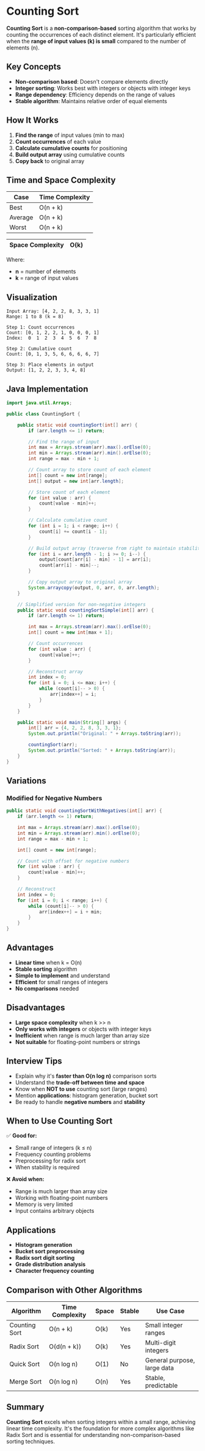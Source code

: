 # Counting Sort

**Counting Sort** is a **non-comparison-based** sorting algorithm that works by counting the occurrences of each distinct element. It's particularly efficient when the **range of input values (k) is small** compared to the number of elements (n).

## Key Concepts

- **Non-comparison based**: Doesn't compare elements directly
- **Integer sorting**: Works best with integers or objects with integer keys
- **Range dependency**: Efficiency depends on the range of values
- **Stable algorithm**: Maintains relative order of equal elements

## How It Works

1. **Find the range** of input values (min to max)
2. **Count occurrences** of each value
3. **Calculate cumulative counts** for positioning
4. **Build output array** using cumulative counts
5. **Copy back** to original array

## Time and Space Complexity

| Case    | Time Complexity |
| ------- | --------------- |
| Best    | O(n + k)        |
| Average | O(n + k)        |
| Worst   | O(n + k)        |

| Space Complexity | O(k) |
| ---------------- | ---- |

Where:

- **n** = number of elements
- **k** = range of input values

## Visualization

```
Input Array: [4, 2, 2, 8, 3, 3, 1]
Range: 1 to 8 (k = 8)

Step 1: Count occurrences
Count: [0, 1, 2, 2, 1, 0, 0, 0, 1]
Index:  0  1  2  3  4  5  6  7  8

Step 2: Cumulative count
Count: [0, 1, 3, 5, 6, 6, 6, 6, 7]

Step 3: Place elements in output
Output: [1, 2, 2, 3, 3, 4, 8]
```

## Java Implementation

```java showLineNumbers
import java.util.Arrays;

public class CountingSort {

    public static void countingSort(int[] arr) {
        if (arr.length <= 1) return;

        // Find the range of input
        int max = Arrays.stream(arr).max().orElse(0);
        int min = Arrays.stream(arr).min().orElse(0);
        int range = max - min + 1;

        // Count array to store count of each element
        int[] count = new int[range];
        int[] output = new int[arr.length];

        // Store count of each element
        for (int value : arr) {
            count[value - min]++;
        }

        // Calculate cumulative count
        for (int i = 1; i < range; i++) {
            count[i] += count[i - 1];
        }

        // Build output array (traverse from right to maintain stability)
        for (int i = arr.length - 1; i >= 0; i--) {
            output[count[arr[i] - min] - 1] = arr[i];
            count[arr[i] - min]--;
        }

        // Copy output array to original array
        System.arraycopy(output, 0, arr, 0, arr.length);
    }

    // Simplified version for non-negative integers
    public static void countingSortSimple(int[] arr) {
        if (arr.length <= 1) return;

        int max = Arrays.stream(arr).max().orElse(0);
        int[] count = new int[max + 1];

        // Count occurrences
        for (int value : arr) {
            count[value]++;
        }

        // Reconstruct array
        int index = 0;
        for (int i = 0; i <= max; i++) {
            while (count[i]-- > 0) {
                arr[index++] = i;
            }
        }
    }

    public static void main(String[] args) {
        int[] arr = {4, 2, 2, 8, 3, 3, 1};
        System.out.println("Original: " + Arrays.toString(arr));

        countingSort(arr);
        System.out.println("Sorted: " + Arrays.toString(arr));
    }
}
```

## Variations

### Modified for Negative Numbers

```java showLineNumbers
public static void countingSortWithNegatives(int[] arr) {
    if (arr.length <= 1) return;

    int max = Arrays.stream(arr).max().orElse(0);
    int min = Arrays.stream(arr).min().orElse(0);
    int range = max - min + 1;

    int[] count = new int[range];

    // Count with offset for negative numbers
    for (int value : arr) {
        count[value - min]++;
    }

    // Reconstruct
    int index = 0;
    for (int i = 0; i < range; i++) {
        while (count[i]-- > 0) {
            arr[index++] = i + min;
        }
    }
}
```

## Advantages

- **Linear time** when k = O(n)
- **Stable sorting** algorithm
- **Simple to implement** and understand
- **Efficient** for small ranges of integers
- **No comparisons** needed

## Disadvantages

- **Large space complexity** when k >> n
- **Only works with integers** or objects with integer keys
- **Inefficient** when range is much larger than array size
- **Not suitable** for floating-point numbers or strings

## Interview Tips

- Explain why it's **faster than O(n log n)** comparison sorts
- Understand the **trade-off between time and space**
- Know when **NOT to use** counting sort (large ranges)
- Mention **applications**: histogram generation, bucket sort
- Be ready to handle **negative numbers** and **stability**

## When to Use Counting Sort

✅ **Good for:**

- Small range of integers (k ≤ n)
- Frequency counting problems
- Preprocessing for radix sort
- When stability is required

❌ **Avoid when:**

- Range is much larger than array size
- Working with floating-point numbers
- Memory is very limited
- Input contains arbitrary objects

## Applications

- **Histogram generation**
- **Bucket sort preprocessing**
- **Radix sort digit sorting**
- **Grade distribution analysis**
- **Character frequency counting**

## Comparison with Other Algorithms

| Algorithm     | Time Complexity | Space | Stable | Use Case                    |
| ------------- | --------------- | ----- | ------ | --------------------------- |
| Counting Sort | O(n + k)        | O(k)  | Yes    | Small integer ranges        |
| Radix Sort    | O(d(n + k))     | O(k)  | Yes    | Multi-digit integers        |
| Quick Sort    | O(n log n)      | O(1)  | No     | General purpose, large data |
| Merge Sort    | O(n log n)      | O(n)  | Yes    | Stable, predictable         |

## Summary

**Counting Sort** excels when sorting integers within a small range, achieving linear time complexity. It's the foundation for more complex algorithms like Radix Sort and is essential for understanding non-comparison-based sorting techniques.
